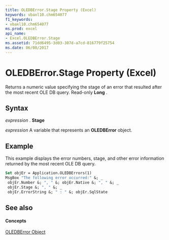 ```yaml
---
title: OLEDBError.Stage Property (Excel)
keywords: vbaxl10.chm654077
f1_keywords:
- vbaxl10.chm654077
ms.prod: excel
api_name:
- Excel.OLEDBError.Stage
ms.assetid: 71dd6495-3d03-307d-a7cd-816779f25754
ms.date: 06/08/2017
---
```



# OLEDBError.Stage Property (Excel)

Returns a numeric value specifying the stage of an error that resulted after the most recent OLE DB query. Read-only  **Long** .


## Syntax

 _expression_ . **Stage**

 _expression_ A variable that represents an **OLEDBError** object.


## Example

This example displays the error numbers, stage, and other error information returned by the most recent OLE DB query.


```vb
Set objEr = Application.OLEDBErrors(1) 
MsgBox "The following error occurred:" &; _ 
 objEr.Number &; ", " &; objEr.Native &; ", " &; _ 
 objEr.Stage &; ", " &; _ 
 objEr.ErrorString &; " : " &; objEr.SqlState
```


## See also


#### Concepts


[OLEDBError Object](oledberror-object-excel.md)

